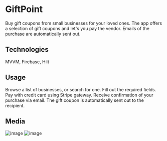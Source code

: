 # GiftPoint

Buy gift coupons from small businesses for your loved ones. The app offers a selection of gift coupons and let's you pay the vendor. Emails of the purchase are automatically sent out. 

## Technologies

MVVM, Firebase, Hilt


## Usage

Browse a list of businesses, or search for one.
Fill out the required fields.
Pay with credit card using Stripe gateway.
Receive confirmation of your purchase via email.
The gift coupon is automatically sent out to the recipient.

## Media

![image](https://drive.google.com/file/d/1J33j9Ith4tpA6h-tSbzGXuNLPEx1J5id/view?usp=sharing)
![image](https://drive.google.com/file/d/1J33j9Ith4tpA6h-tSbzGXuNLPEx1J5id/view?usp=sharing)
